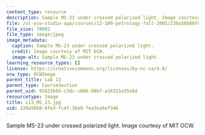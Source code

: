 ```yaml
---
content_type: resource
description: Sample MS-23 under crossed polarized light. Image courtesy of MIT OCW.
file: /ol-ocw-studio-app/courses/12-109-petrology-fall-2005/220a50b08fe3fc4f36e9fea3ea6ef346_L13_MS_23.jpg
file_size: 78002
file_type: image/jpeg
image_metadata:
  caption: Sample MS-23 under crossed polarized light.
  credit: Image courtesy of MIT OCW.
  image-alt: Sample MS-23 under crossed polarized light.
learning_resource_types: []
license: https://creativecommons.org/licenses/by-nc-sa/4.0/
ocw_type: OCWImage
parent_title: Lab 13
parent_type: CourseSection
parent_uid: 93423b65-c3dc-c096-98bf-a16321e35e8d
resourcetype: Image
title: L13_MS_23.jpg
uid: 220a50b0-8fe3-fc4f-36e9-fea3ea6ef346
---
```

Sample MS-23 under crossed polarized light. Image courtesy of MIT OCW.